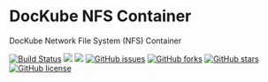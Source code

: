 # DocKube NFS Container
DocKube Network File System (NFS) Container

[![Build Status](https://travis-ci.org/dockube/dockube-nfs.svg?branch=master)](https://travis-ci.org/dockube/dockube-nfs) [![](https://images.microbadger.com/badges/image/dockube/dockube-nfs:16.04-python.svg)](https://microbadger.com/images/dockube/dockube-nfs:16.04-python "Layers") [![](https://images.microbadger.com/badges/version/dockube/dockube-nfs:16.04-python.svg)](https://microbadger.com/images/dockube/dockube-nfs:16.04-python "Version") [![GitHub issues](https://img.shields.io/github/issues/dockube/dockube-nfs.svg)](https://github.com/dockube/dockube-nfs/issues) [![GitHub forks](https://img.shields.io/github/forks/dockube/dockube-nfs.svg)](https://github.com/dockube/dockube-nfs/network) [![GitHub stars](https://img.shields.io/github/stars/dockube/dockube-nfs.svg)](https://github.com/dockube/dockube-nfs/stargazers) [![GitHub license](https://img.shields.io/badge/license-Apache-blue.svg)](https://raw.githubusercontent.com/dockube/dockube-nfs/master/LICENSE)
